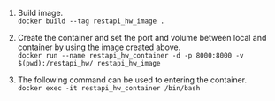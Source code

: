 1. Build image. <br />
`docker build --tag restapi_hw_image .`

2. Create the container and set the port and volume between local and container by using the image created above. <br />
`docker run --name restapi_hw_container -d -p 8000:8000 -v $(pwd):/restapi_hw/ restapi_hw_image` 

3. The following command can be used to entering the container. <br />
`docker exec -it restapi_hw_container /bin/bash`